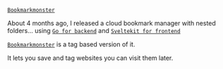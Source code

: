 [`Bookmarkmonster`](https://bookmarkmonster.xyz/dashboard?tag=all-tags)
 
 About 4 months ago, I released a cloud bookmark manager with nested folders... using [`Go for backend`](https://github.com/kwandapchumba/cloud-bookmark-manager) and [`Sveltekit for frontend`](https://github.com/kwandapchumba/svelte)

[`Bookmarkmonster`](https://bookmarkmonster.xyz/dashboard?tag=all-tags) is a tag based version of it.

It lets you save and tag websites you can visit them later.
